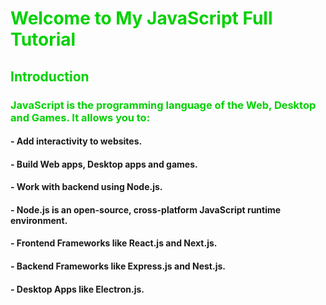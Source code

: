 # <span style="color: #00D100">Welcome to My JavaScript Full Tutorial</span>

## <span style="color: #00D100">Introduction</span>

### <span style="color: #00D100">JavaScript is the programming language of the Web, Desktop and Games. It allows you to:</span>

#### - Add interactivity to websites.
#### - Build Web apps, Desktop apps and games.
#### - Work with backend using Node.js.
#### - Node.js is an open-source, cross-platform JavaScript runtime     environment.
#### - Frontend Frameworks like React.js and Next.js.
#### - Backend Frameworks like Express.js and Nest.js.
#### - Desktop Apps like Electron.js.